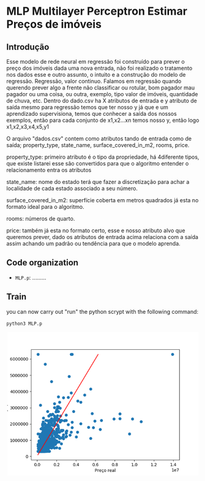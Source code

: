 # MLP Multilayer Perceptron Estimar Preços de imóveis

## Introdução

Esse modelo de rede neural em regressão foi construído para prever o preço dos imóveis dada uma nova entrada, não foi realizado o tratamento nos dados esse e outro assunto, o intuito e a construção do modelo de regressão. Regressão, valor continuo. Falamos em regressão quando querendo prever algo a frente não classificar ou rotular, bom pagador mau pagador ou uma coisa, ou outra, exemplo, tipo valor de imóveis, quantidade de chuva, etc. Dentro do dado.csv ha X atributos de entrada e y atributo de saída mesmo para regressão temos que ter nosso y já que e um aprendizado supervisiona, temos que conhecer a saída dos nossos exemplos, então para cada conjunto de x1,x2...xn temos nosso y, então logo x1,x2,x3,x4,x5,y1

O arquivo "dados.csv" contem como atributos tando de entrada como de saída; property_type, state_name, surface_covered_in_m2, rooms, price.

property_type: primeiro atributo é o tipo da propriedade, há 4diferente tipos, que existe listarei esse são convertidos para que o algoritmo entender o relacionamento entra os atributos

state_name: nome do estado terá que fazer a discretização para achar a localidade de cada estado associado a seu número.

surface_covered_in_m2: superfície coberta em metros quadrados já esta no formato ideal para o algoritmo.

rooms: números de quarto.

price: também já esta no formato certo, esse e nosso atributo alvo que queremos prever, dado os atributos de entrada acima relaciona com a saída assim achando um padrão ou tendência para que o modelo aprenda.


## Code organization

- `MLP.p`: .........



## Train
you can now carry out "run" the python scrypt with the following command:

```sh
python3 MLP.p
```


<p align="center">
<img src="Figure_1.png" width="500px"></img>
</p>
